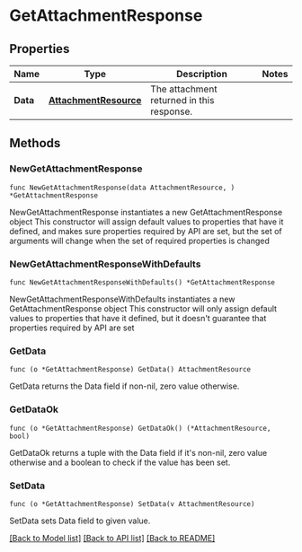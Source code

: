 # GetAttachmentResponse

## Properties

Name | Type | Description | Notes
------------ | ------------- | ------------- | -------------
**Data** | [**AttachmentResource**](AttachmentResource.md) | The attachment returned in this response.  | 

## Methods

### NewGetAttachmentResponse

`func NewGetAttachmentResponse(data AttachmentResource, ) *GetAttachmentResponse`

NewGetAttachmentResponse instantiates a new GetAttachmentResponse object
This constructor will assign default values to properties that have it defined,
and makes sure properties required by API are set, but the set of arguments
will change when the set of required properties is changed

### NewGetAttachmentResponseWithDefaults

`func NewGetAttachmentResponseWithDefaults() *GetAttachmentResponse`

NewGetAttachmentResponseWithDefaults instantiates a new GetAttachmentResponse object
This constructor will only assign default values to properties that have it defined,
but it doesn't guarantee that properties required by API are set

### GetData

`func (o *GetAttachmentResponse) GetData() AttachmentResource`

GetData returns the Data field if non-nil, zero value otherwise.

### GetDataOk

`func (o *GetAttachmentResponse) GetDataOk() (*AttachmentResource, bool)`

GetDataOk returns a tuple with the Data field if it's non-nil, zero value otherwise
and a boolean to check if the value has been set.

### SetData

`func (o *GetAttachmentResponse) SetData(v AttachmentResource)`

SetData sets Data field to given value.



[[Back to Model list]](../README.md#documentation-for-models) [[Back to API list]](../README.md#documentation-for-api-endpoints) [[Back to README]](../README.md)


